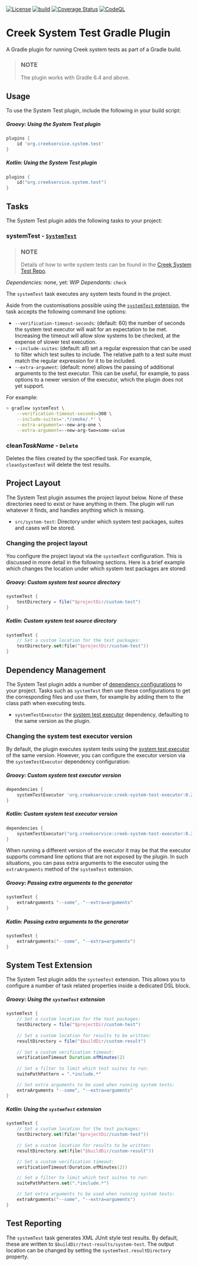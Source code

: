 [![License](https://img.shields.io/badge/License-Apache%202.0-blue.svg)](https://opensource.org/licenses/Apache-2.0)
[![build](https://github.com/creek-service/creek-system-test-gradle-plugin/actions/workflows/gradle.yml/badge.svg)](https://github.com/creek-service/creek-system-test-gradle-plugin/actions/workflows/gradle.yml)
[![Coverage Status](https://coveralls.io/repos/github/creek-service/creek-system-test-gradle-plugin/badge.svg?branch=main)](https://coveralls.io/github/creek-service/creek-system-test-gradle-plugin?branch=main)
[![CodeQL](https://github.com/creek-service/creek-system-test-gradle-plugin/actions/workflows/codeql.yml/badge.svg)](https://github.com/creek-service/creek-system-test-gradle-plugin/actions/workflows/codeql.yml)

# Creek System Test Gradle Plugin

A Gradle plugin for running Creek system tests as part of a Gradle build.

> ### NOTE
> The plugin works with Gradle 6.4 and above.

## Usage

To use the System Test plugin, include the following in your build script:

##### Groovy: Using the System Test plugin
```groovy
plugins {
    id 'org.creekservice.system.test'
}
```

##### Kotlin: Using the System Test plugin
```kotlin
plugins {
    id("org.creekservice.system.test")
}
```

## Tasks

The System Test plugin adds the following tasks to your project:

### systemTest - [`SystemTest`][4]

> ### NOTE
> Details of how to write system tests can be found in the [Creek System Test Repo][1].

*Dependencies:* none, yet: WIP
*Dependants:* `check`

The `systemTest` task executes any system tests found in the project. 

Aside from the customisations possible using the [`systemTest` extension](#system-test-extension), the task accepts the 
following command line options:

* `--verification-timeout-seconds`: (default: 60) the number of seconds the system test executor will wait for an 
   expectation to be met. Increasing the timeout will allow slow systems to be checked, at the expense of slower 
   test execution.
* `--include-suites`: (default: all) set a regular expression that can be used to filter which test suites to include.
   The relative path to a test suite must match the regular expression for it to be included.   
* `--extra-argument`: (default: none) allows the passing of additional arguments to the test executor. This can be 
  useful, for example, to pass options to a newer version of the executor, which the plugin does not yet support.

For example:
```bash
> gradlew systemTest \
    --verification-timeout-seconds=300 \
    --include-suites='.*/smoke/.*' \
    --extra-argument=--new-arg-one \
    --extra-argument=--new-arg-two=some-value
```

### clean*TaskName* - `Delete`

Deletes the files created by the specified task. For example, `cleanSystemTest` will delete the test results.

## Project Layout

The System Test plugin assumes the project layout below. None of these directories need to exist or have anything in them. 
The plugin will run whatever it finds, and handles anything which is missing.

* `src/system-test`: Directory under which system test packages, suites and cases will be stored.

### Changing the project layout

You configure the project layout via the `systemTest` configuration. This is discussed in more detail in the following
sections. Here is a brief example which changes the location under which system test packages are stored:

##### Groovy: Custom system test source directory
```groovy
systemTest {
    testDirectory = file("$projectDir/custom-test")
}
```

##### Kotlin: Custom system test source directory
```kotlin
systemTest {
    // Set a custom location for the test packages:
    testDirectory.set(file("$projectDir/custom-test"))
}
```


## Dependency Management

The System Test plugin adds a number of [dependency configurations][2] to your project.  Tasks such as `systemTest`
then use these configurations to get the corresponding files and use them, for example by adding them to the class path
when executing tests.

* `systemTestExecutor` the [system test executor][3] dependency, defaulting to the same version as the plugin.

### Changing the system test executor version

By default, the plugin executes system tests using the [system test executor][3] of the same version. However,
you can configure the executor version via the `systemTestExecutor` dependency configuration:

##### Groovy: Custom system test executor version
```groovy
dependencies {
    systemTestExecutor 'org.creekservice:creek-system-test-executor:0.2.0'
}
```

##### Kotlin: Custom system test executor version
```kotlin
dependencies {
    systemTestExecutor("org.creekservice:creek-system-test-executor:0.2.0")
}
```

When running a different version of the executor it may be that the executor supports command line options that
are not exposed by the plugin. In such situations, you can pass extra arguments to the executor using the
`extraArguments` method of the `systemTest` extension.

##### Groovy: Passing extra arguments to the generator
```groovy
systemTest {
    extraArguments "--some", "--extra=arguments"
}
```

##### Kotlin: Passing extra arguments to the generator
```kotlin
systemTest {
    extraArguments("--some", "--extra=arguments")
}
```

## System Test Extension

The System Test plugin adds the `systemTest` extension. This allows you to configure a number of task related properties
inside a dedicated DSL block.

##### Groovy: Using the `systemTest` extension
```groovy
systemTest {
    // Set a custom location for the test packages:
    testDirectory = file("$projectDir/custom-test")
    
    // Set a custom location for results to be written:
    resultDirectory = file("$buildDir/custom-result")
    
    // Set a custom verification timeout:
    verificationTimeout Duration.ofMinutes(2)
    
    // Set a filter to limit which test suites to run: 
    suitePathPattern = ".*include.*"

    // Set extra arguments to be used when running system tests:
    extraArguments "--some", "--extra=arguments"
}
```

##### Kotlin: Using the `systemTest` extension
```kotlin
systemTest {
    // Set a custom location for the test packages:
    testDirectory.set(file("$projectDir/custom-test"))
    
    // Set a custom location for results to be written:
    resultDirectory.set(file("$buildDir/custom-result"))

    // Set a custom verification timeout:
    verificationTimeout(Duration.ofMinutes(2))

    // Set a filter to limit which test suites to run:
    suitePathPattern.set(".*include.*")

    // Set extra arguments to be used when running system tests:
    extraArguments("--some", "--extra=arguments")
}
```

## Test Reporting

The `systemTest` task generates XML JUnit style test results. 
By default, these are written to `$buildDir/test-results/system-test`. The output location can be changed by setting
the `systemTest.resultDirectory` property. 

[1]: https://github.com/creek-service/creek-system-test
[2]: https://docs.gradle.org/current/userguide/declaring_dependencies.html#sec:what-are-dependency-configurations
[3]: https://github.com/creek-service/creek-system-test/tree/main/executor
[4]: src/main/java/org/creekservice/api/system/test/gradle/plugin/task/SystemTest.java